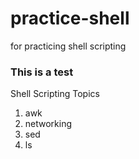 # practice-shell
for practicing shell scripting

### This is a test
Shell Scripting Topics
1. awk
2. networking
3. sed
4. ls